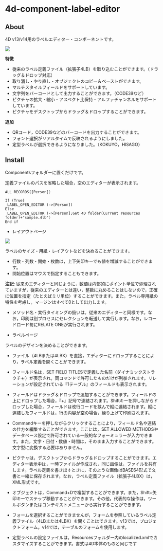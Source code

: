 # 4d-component-label-editor

About
-----
4D v13/v14用のラベルエディター・コンポーネントです。

![](https://github.com/miyako/4d-component-label-editor/blob/master/images/1.png)

**特徴**

* 従来のラベル定義ファイル（拡張子4LB）を取り込むことができます。（ドラッグ＆ドロップ対応）
* 取り消し・やり直し・オブジェクトのコピー＆ペーストができます。
* マルチスタイルフィールドをサポートしています。
* 文字列をバーコードとして出力することができます。（CODE39など）
* ピクチャの拡大・縮小・アスペクト比保持・アルファチャンネルをサポートしています。
* ピクチャをデスクトップからドラッグ＆ドロップすることができます。

**追加**

* QRコード，CODE39などのバーコードを出力することができます。
* フォント選択がリアルタイムで反映されるようにしました。
* 定型ラベルが選択できるようになりました。（KOKUYO，HISAGO）

Install
-------
Componentsフォルダーに置くだけです。

定義ファイルのパスを省略した場合，空のエディターが表示されます。

```
ALL RECORDS([Person])

If (True)
 LABEL_OPEN_EDITOR (->[Person])
Else 
 LABEL_OPEN_EDITOR (->[Person];Get 4D folder(Current resources folder)+"sample.4lb")
End if 
```

* レイアウトページ

![](https://github.com/miyako/4d-component-label-editor/blob/master/images/2.png) 

ラベルのサイズ・用紙・レイアウトなどを決めることができます。

* 行数・列数・開始・枚数は，上下矢印キーでも値を増減することができます。
* 開始位置はマウスで指定することもできます。

**注記**: 従来のエディターと同じように，数値は内部的にポイント単位で処理されていますが，従来のエディターとは違い，整数に丸めることはしないので，正確に位置を指定（たとえばミリ単位）することができます。また，ラベル専用紙の特性を考慮し，マージンはすべて0として出力します。

* メソッド名・実行タイミングの扱いは，従来のエディターと同様です。なお，印刷は別プロセスにセレクションを転送して実行します。なお，レコードロード毎にRELATE ONEが実行されます。

* ラベルページ

ラベルのデザインを決めることができます。

* ファイル（4LBまたは4LBX）を直接，エディターにドロップすることにより，ラベル定義を開くことができます。

* フィールド名は，SET FIELD TITLESで定義した名前（ダイナミックストラクチャ）が表示され，同コマンドで許可したものだけが列挙されます。リレーションが設定されている『1テーブル』のフィールドも表示されます。

* フィールドはドラッグ＆ドロップで追加することができます。フィールドの上にドロップした場合，『+』記号で連結されます。Shiftキーを押しながらドロップした場合，フィールドは改行コードを挟んで縦に連結されます。縦に連結したフィールドは，行の内容が空の場合，繰り上げて印刷されます。

* Commandキーを押しながらクリックすることにより，フィールド名や連結の仕方を編集することができます。ここには，SET ALLOWED METHODSやデータベース設定で許可されている一般的なフォーミュラーが入力できます。また，文字・日付・数値・時間は，そのまま入力することができます。文字型に変換する必要はありません。

* ピクチャは，デスクトップからドラッグ＆ドロップすることができます。エディター表示中は，一時ファイルが作成され，同じ画像は，ファイルを共有します。ラベル定義を書き出すときに，そのような画像はBASE64形式で文書と一緒に保存されます。なお，ラベル定義ファイル（拡張子4LBX）は，XML形式です。

* オブジェクトは，Command+Dで複製することができます。また，Shift+矢印キーでステップ移動することができます。その他，代表的な操作は，ツールボタンまたはコンテキストメニューから実行することができます。

* フォームを選択することができませんが，フォームを参照しているラベル定義ファイル（4LBまたは4LBX）を開くことはできます。v13では，プロジェクトフォーム，v14では，テーブルのフォームを使用します。

* 定型ラベルの設定ファイルは，Resourcesフォルダー内のlocalized.xmlでカスタマイズすることができます。書式は4D本体のものと同じです
